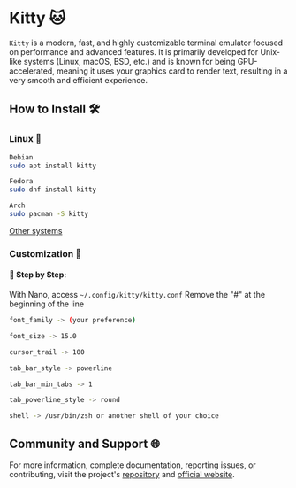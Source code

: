 # Kitty 🐱

```Kitty``` is a modern, fast, and highly customizable terminal emulator focused on performance and advanced features. It is primarily developed for Unix-like systems (Linux, macOS, BSD, etc.) and is known for being GPU-accelerated, meaning it uses your graphics card to render text, resulting in a very smooth and efficient experience.

## How to Install 🛠
### Linux 🐧 
```bash
Debian
sudo apt install kitty
```
```bash
Fedora
sudo dnf install kitty
```
```bash
Arch
sudo pacman -S kitty
```
<a href="https://github.com/kovidgoyal/kitty?tab=readme-ov-file">Other systems</a> 

### Customization 🚀
#### 📂 Step by Step:

With Nano, access ```~/.config/kitty/kitty.conf```
Remove the "#" at the beginning of the line
```bash
font_family -> (your preference)

font_size -> 15.0

cursor_trail -> 100

tab_bar_style -> powerline

tab_bar_min_tabs -> 1

tab_powerline_style -> round

shell -> /usr/bin/zsh or another shell of your choice
```

## Community and Support 🌐 

For more information, complete documentation, reporting issues, or contributing, visit the project's <a href="https://github.com/kovidgoyal/kitty">repository</a> and <a href="https://sw.kovidgoyal.net/kitty/">official website</a>.



